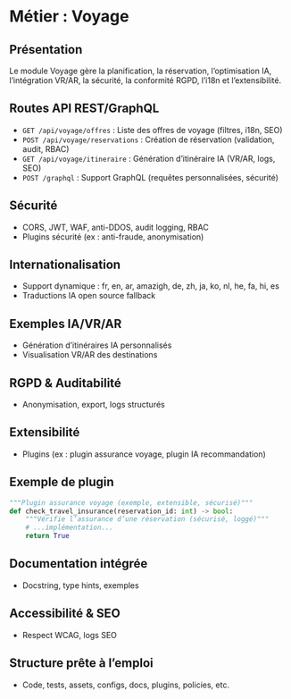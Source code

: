 # Métier : Voyage

## Présentation
Le module Voyage gère la planification, la réservation, l’optimisation IA, l’intégration VR/AR, la sécurité, la conformité RGPD, l’i18n et l’extensibilité.

## Routes API REST/GraphQL
- `GET /api/voyage/offres` : Liste des offres de voyage (filtres, i18n, SEO)
- `POST /api/voyage/reservations` : Création de réservation (validation, audit, RBAC)
- `GET /api/voyage/itineraire` : Génération d’itinéraire IA (VR/AR, logs, SEO)
- `POST /graphql` : Support GraphQL (requêtes personnalisées, sécurité)

## Sécurité
- CORS, JWT, WAF, anti-DDOS, audit logging, RBAC
- Plugins sécurité (ex : anti-fraude, anonymisation)

## Internationalisation
- Support dynamique : fr, en, ar, amazigh, de, zh, ja, ko, nl, he, fa, hi, es
- Traductions IA open source fallback

## Exemples IA/VR/AR
- Génération d’itinéraires IA personnalisés
- Visualisation VR/AR des destinations

## RGPD & Auditabilité
- Anonymisation, export, logs structurés

## Extensibilité
- Plugins (ex : plugin assurance voyage, plugin IA recommandation)

## Exemple de plugin
```python
"""Plugin assurance voyage (exemple, extensible, sécurisé)"""
def check_travel_insurance(reservation_id: int) -> bool:
    """Vérifie l’assurance d’une réservation (sécurisé, loggé)"""
    # ...implémentation...
    return True
```

## Documentation intégrée
- Docstring, type hints, exemples

## Accessibilité & SEO
- Respect WCAG, logs SEO

## Structure prête à l’emploi
- Code, tests, assets, configs, docs, plugins, policies, etc.
